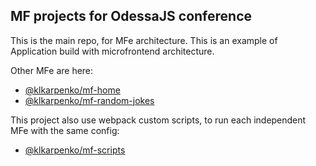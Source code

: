 ## MF projects for OdessaJS conference

This is the main repo, for MFe architecture.
This is an example of Application build with microfrontend architecture.

Other MFe are here:
* [@klkarpenko/mf-home](https://github.com/kl2karpenko/mf-home/tree/master)
* [@klkarpenko/mf-random-jokes](https://github.com/kl2karpenko/mf-random-jokes/tree/master)

This project also use webpack custom scripts, to run each independent MFe with the same config:
* [@klkarpenko/mf-scripts](https://github.com/kl2karpenko/mf-scripts/tree/master)
